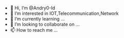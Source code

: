 - 👋 Hi, I’m @Andry0-Id
- 👀 I’m interested in IOT,Telecommunication,Network
- 🌱 I’m currently learning ...
- 💞️ I’m looking to collaborate on ...
- 📫 How to reach me ...

<!---
Andry0-Id/Andry0-Id is a ✨ special ✨ repository because its `README.md` (this file) appears on your GitHub profile.
You can click the Preview link to take a look at your changes.
--->
